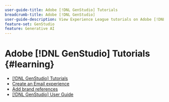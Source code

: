 ```yaml
---
user-guide-title: Adobe [!DNL GenStudio] Tutorials
breadcrumb-title: Adobe [!DNL GenStudio]
user-guide-description: View Experience League tutorials on Adobe [!DNL GenStudio], an end-to-end solution to accelerate and simplify your content supply chain with generative AI and intelligent automation.
feature-set: GenStudio
feature: Generative AI
---
```


# Adobe [!DNL GenStudio] Tutorials {#learning}

+ [[!DNL GenStudio] Tutorials](/help/learning/tutorials.md)
+ [Create an Email experience](create-email-experience.md)
+ [Add brand references](add-references.md)
+ [[!DNL GenStudio] User Guide](https://experienceleague.adobe.com/docs/genstudio/user-guide/home.html)
